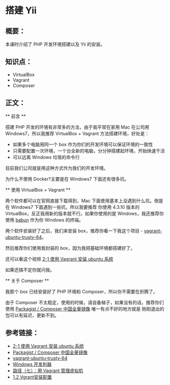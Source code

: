 # 搭建 Yii

## 概要：

本课时介绍了 PHP 开发环境搭建以及 Yii 的安装。

## 知识点：

- VirtualBox
- Vagrant
- Composer

## 正文：


** 前言 **

搭建 PHP 开发的环境有非常多的方法，由于我平常在家用 Mac 在公司用 Windows7，所以我推荐 VirtualBox + Vagrant 方法搭建环境，好处是：

- 如果多个电脑用同一个 box 作为你们的开发环境可以保证环境的一致性
- 只需要配置一次环境，一个台全新的电脑，分分钟搭建起环境，开始快速干活
- 可以远离 Windows 垃圾的命令行

目前我们公司就是用这种方式作为我们的开发环境。

为什么不使用 Docker?主要是在 Windows7 下面还有很多坑。

** 使用 VirtualBox + Vagrant **

两个软件都可以在官网直接下载得到，Mac 下面使用基本上没遇到什么坑。倒是在 Windows7 下面遇到一些坑，所以我要推荐
你使用 4.3.10 版本的 VirtualBox，反正我用新的版本就不行。如果你使用的是 Windows，我还推荐你使用 [babun](http://babun.github.io/)
作为你 Windows 的终端。

两个软件安装好了之后，我们来安装 box，推荐你看一下我这个项目 - [vagrant-ubuntu-trusty-64](https://github.com/forecho/vagrant-ubuntu-trusty-64)。

然后推荐你们使用我封装的 box，因为我把基础环境都搭建好了。

还可以看这个视频 [2-1 使用 Vagrant 安装 ubuntu 系统](http://www.imooc.com/video/4729)

如果还搞不定你就问我。

** 关于 Composer **

我那个 box 已经安装好了 PHP 环境和 Composer，所以你不需要在折腾了。

由于 Composer 不太稳定，使用的时候，请自备梯子，如果没有的话，推荐你们使用 [Packagist / Composer 中国全量镜像](http://pkg.phpcomposer.com/) 唯一有点不好的地方就是
刚刚退出的包可以有延迟，更新不到。

## 参考链接：

- [2-1 使用 Vagrant 安装 ubuntu 系统](http://www.imooc.com/video/4729)
- [Packagist / Composer 中国全量镜像](http://pkg.phpcomposer.com/)
- [vagrant-ubuntu-trusty-64](https://github.com/forecho/vagrant-ubuntu-trusty-64)
- [Windows 开发利器](http://blog.forecho.com/blog/windows-coding-tool.html)
- [路径（七）：用 Vagrant 管理虚拟机](http://ninghao.net/blog/2077)
- [1.2 Vgrant安装配置](https://github.com/astaxie/Go-in-Action/blob/master/ebook/zh/01.2.md)

